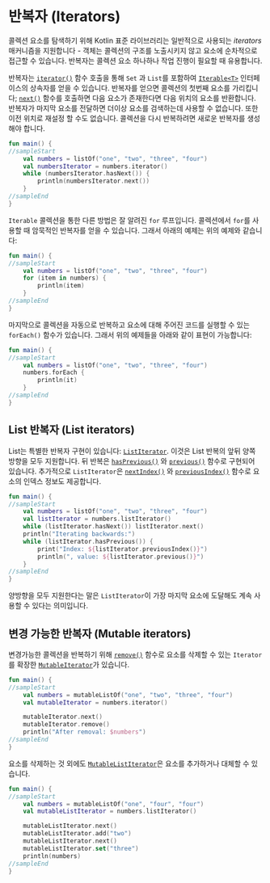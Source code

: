 # 반복자 \(Iterators\)

콜렉션 요소를 탐색하기 위해 Kotlin 표준 라이브러리는 일반적으로 사용되는 _iterators_ 매커니즘을 지원합니다 - 객체는 콜렉션의 구조를 노출시키지 않고 요소에 순차적으로 접근할 수 있습니다. 반복자는 콜렉션 요소 하나하나 작업 진행이 필요할 때 유용합니다.

반복자는 [`iterator()`](https://kotlinlang.org/api/latest/jvm/stdlib/kotlin.collections/-iterable/iterator.html) 함수 호출을 통해 `Set` 과 `List`를 포함하여 [`Iterable<T>`](https://kotlinlang.org/api/latest/jvm/stdlib/kotlin.collections/-iterable/) 인터페이스의 상속자를 얻을 수 있습니다. 반복자를 얻으면 콜렉션의 첫번째 요소를 가리킵니다; [`next()`](https://kotlinlang.org/api/latest/jvm/stdlib/kotlin.collections/-iterator/next.html) 함수를 호출하면 다음 요소가 존재한다면 다음 위치의 요소를 반환합니다. 반복자가 마지막 요소를 전달하면 더이상 요소를 검색하는데 사용할 수 없습니다. 또한 이전 위치로 재설정 할 수도 없습니다. 콜렉션을 다시 반복하려면 새로운 반복자를 생성해야 합니다.

```kotlin
fun main() {
//sampleStart
    val numbers = listOf("one", "two", "three", "four")
    val numbersIterator = numbers.iterator()
    while (numbersIterator.hasNext()) {
        println(numbersIterator.next())
    }
//sampleEnd
}
```

`Iterable` 콜렉션을 통한 다른 방법은 잘 알려진 `for` 루프입니다. 콜렉션에서 `for`를 사용할 때 암묵적인 반복자를 얻을 수 있습니다. 그래서 아래의 예제는 위의 예제와 같습니다:

```kotlin
fun main() {
//sampleStart
    val numbers = listOf("one", "two", "three", "four")
    for (item in numbers) {
        println(item)
    }
//sampleEnd
}
```

마지막으로 콜렉션을 자동으로 반복하고 요소에 대해 주어진 코드를 실행할 수 있는 `forEach()` 함수가 있습니다. 그래서 위의 예제들을 아래와 같이 표현이 가능합니다:

```kotlin
fun main() {
//sampleStart
    val numbers = listOf("one", "two", "three", "four")
    numbers.forEach {
        println(it)
    }
//sampleEnd
}
```

## List 반복자 \(List iterators\)

List는 특별한 반복자 구현이 있습니다: [`ListIterator`](https://kotlinlang.org/api/latest/jvm/stdlib/kotlin.collections/-list-iterator/index.html). 이것은 List 반복의 앞뒤 양쪽 방향을 모두 지원합니다. 뒤 반복은 [`hasPrevious()`](https://kotlinlang.org/api/latest/jvm/stdlib/kotlin.collections/-list-iterator/has-previous.html) 와 [`previous()`](https://kotlinlang.org/api/latest/jvm/stdlib/kotlin.collections/-list-iterator/previous.html) 함수로 구현되어 있습니다. 추가적으로 `ListIterator`은 [`nextIndex()`](https://kotlinlang.org/api/latest/jvm/stdlib/kotlin.collections/-list-iterator/next-index.html) 와 [`previousIndex()`](https://kotlinlang.org/api/latest/jvm/stdlib/kotlin.collections/-list-iterator/previous-index.html) 함수로 요소의 인덱스 정보도 제공합니다.

```kotlin
fun main() {
//sampleStart
    val numbers = listOf("one", "two", "three", "four")
    val listIterator = numbers.listIterator()
    while (listIterator.hasNext()) listIterator.next()
    println("Iterating backwards:")
    while (listIterator.hasPrevious()) {
        print("Index: ${listIterator.previousIndex()}")
        println(", value: ${listIterator.previous()}")
    }
//sampleEnd
}
```

양방향을 모두 지원한다는 말은 `ListIterator`이 가장 마지막 요소에 도달해도 계속 사용할 수 있다는 의미입니다.

## 변경 가능한 반복자 \(Mutable iterators\)

변경가능한 콜렉션을 반복하기 위해 [`remove()`](https://kotlinlang.org/api/latest/jvm/stdlib/kotlin.collections/-mutable-iterator/remove.html) 함수로 요소를 삭제할 수 있는 `Iterator`를 확장한 [`MutableIterator`](https://kotlinlang.org/api/latest/jvm/stdlib/kotlin.collections/-mutable-iterator/index.html)가 있습니다.

```kotlin
fun main() {
//sampleStart
    val numbers = mutableListOf("one", "two", "three", "four") 
    val mutableIterator = numbers.iterator()

    mutableIterator.next()
    mutableIterator.remove()    
    println("After removal: $numbers")
//sampleEnd
}
```

요소를 삭제하는 것 외에도 [`MutableListIterator`](https://kotlinlang.org/api/latest/jvm/stdlib/kotlin.collections/-mutable-list-iterator/index.html)은 요소를 추가하거나 대체할 수 있습니다.

```kotlin
fun main() {
//sampleStart
    val numbers = mutableListOf("one", "four", "four") 
    val mutableListIterator = numbers.listIterator()

    mutableListIterator.next()
    mutableListIterator.add("two")
    mutableListIterator.next()
    mutableListIterator.set("three")   
    println(numbers)
//sampleEnd
}
```

